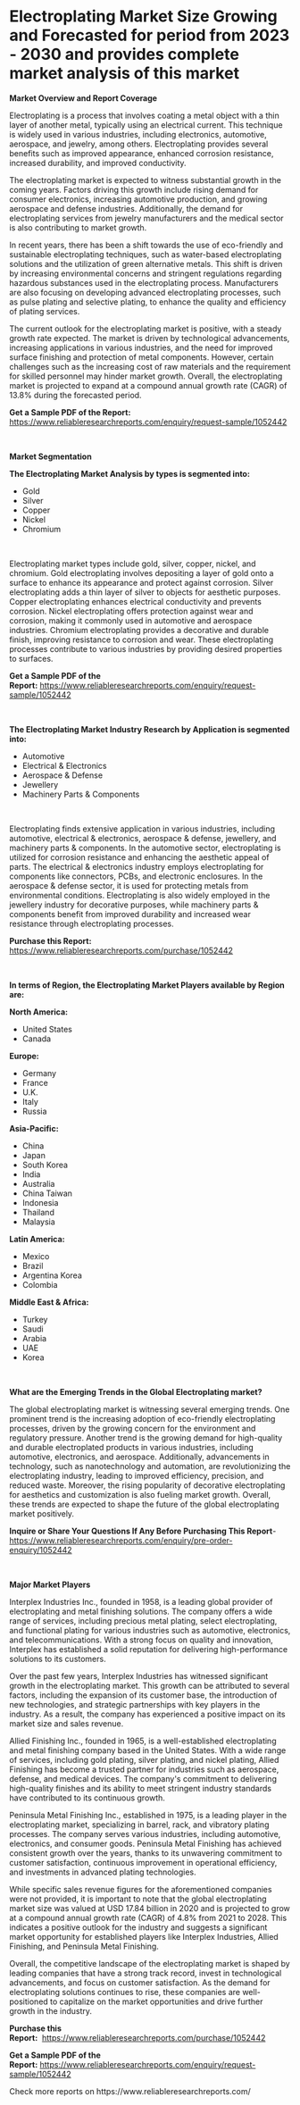 <p><h1>Electroplating Market Size Growing and Forecasted for period from 2023 - 2030 and provides complete market analysis of this market</h1></p><p><strong>Market Overview and Report Coverage</strong></p>
<p><p>Electroplating is a process that involves coating a metal object with a thin layer of another metal, typically using an electrical current. This technique is widely used in various industries, including electronics, automotive, aerospace, and jewelry, among others. Electroplating provides several benefits such as improved appearance, enhanced corrosion resistance, increased durability, and improved conductivity.</p><p>The electroplating market is expected to witness substantial growth in the coming years. Factors driving this growth include rising demand for consumer electronics, increasing automotive production, and growing aerospace and defense industries. Additionally, the demand for electroplating services from jewelry manufacturers and the medical sector is also contributing to market growth.</p><p>In recent years, there has been a shift towards the use of eco-friendly and sustainable electroplating techniques, such as water-based electroplating solutions and the utilization of green alternative metals. This shift is driven by increasing environmental concerns and stringent regulations regarding hazardous substances used in the electroplating process. Manufacturers are also focusing on developing advanced electroplating processes, such as pulse plating and selective plating, to enhance the quality and efficiency of plating services.</p><p>The current outlook for the electroplating market is positive, with a steady growth rate expected. The market is driven by technological advancements, increasing applications in various industries, and the need for improved surface finishing and protection of metal components. However, certain challenges such as the increasing cost of raw materials and the requirement for skilled personnel may hinder market growth. Overall, the electroplating market is projected to expand at a compound annual growth rate (CAGR) of 13.8% during the forecasted period.</p></p>
<p><strong>Get a Sample PDF of the Report:</strong> <a href="https://www.reliableresearchreports.com/enquiry/request-sample/1052442">https://www.reliableresearchreports.com/enquiry/request-sample/1052442</a></p>
<p>&nbsp;</p>
<p><strong>Market Segmentation</strong></p>
<p><strong>The Electroplating Market Analysis by types is segmented into:</strong></p>
<p><ul><li>Gold</li><li>Silver</li><li>Copper</li><li>Nickel</li><li>Chromium</li></ul></p>
<p>&nbsp;</p>
<p><p>Electroplating market types include gold, silver, copper, nickel, and chromium. Gold electroplating involves depositing a layer of gold onto a surface to enhance its appearance and protect against corrosion. Silver electroplating adds a thin layer of silver to objects for aesthetic purposes. Copper electroplating enhances electrical conductivity and prevents corrosion. Nickel electroplating offers protection against wear and corrosion, making it commonly used in automotive and aerospace industries. Chromium electroplating provides a decorative and durable finish, improving resistance to corrosion and wear. These electroplating processes contribute to various industries by providing desired properties to surfaces.</p></p>
<p><strong>Get a Sample PDF of the Report:</strong>&nbsp;<a href="https://www.reliableresearchreports.com/enquiry/request-sample/1052442">https://www.reliableresearchreports.com/enquiry/request-sample/1052442</a></p>
<p>&nbsp;</p>
<p><strong>The Electroplating Market Industry Research by Application is segmented into:</strong></p>
<p><ul><li>Automotive</li><li>Electrical & Electronics</li><li>Aerospace & Defense</li><li>Jewellery</li><li>Machinery Parts & Components</li></ul></p>
<p>&nbsp;</p>
<p><p>Electroplating finds extensive application in various industries, including automotive, electrical & electronics, aerospace & defense, jewellery, and machinery parts & components. In the automotive sector, electroplating is utilized for corrosion resistance and enhancing the aesthetic appeal of parts. The electrical & electronics industry employs electroplating for components like connectors, PCBs, and electronic enclosures. In the aerospace & defense sector, it is used for protecting metals from environmental conditions. Electroplating is also widely employed in the jewellery industry for decorative purposes, while machinery parts & components benefit from improved durability and increased wear resistance through electroplating processes.</p></p>
<p><strong>Purchase this Report:</strong>&nbsp; <a href="https://www.reliableresearchreports.com/purchase/1052442">https://www.reliableresearchreports.com/purchase/1052442</a></p>
<p>&nbsp;</p>
<p><strong>In terms of Region, the Electroplating Market Players available by Region are:</strong></p>
<p>
    <p> <strong> North America: </strong>
        <ul>
            <li>United States</li>
            <li>Canada</li>
        </ul>
        </p> 
    <p> <strong> Europe: </strong>
        <ul>
            <li>Germany</li>
            <li>France</li>
            <li>U.K.</li>
            <li>Italy</li>
            <li>Russia</li>
        </ul>
        </p> 
    <p> <strong> Asia-Pacific: </strong>
        <ul>
            <li>China</li>
            <li>Japan</li>
            <li>South Korea</li>
            <li>India</li>
            <li>Australia</li>
            <li>China Taiwan</li>
            <li>Indonesia</li>
            <li>Thailand</li>
            <li>Malaysia</li>
        </ul>
        </p> 
    <p> <strong> Latin America: </strong>
        <ul>
            <li>Mexico</li>
            <li>Brazil</li>
            <li>Argentina Korea</li>
            <li>Colombia</li>
        </ul>
        </p> 
    <p> <strong> Middle East & Africa: </strong>
        <ul>
            <li>Turkey</li>
            <li>Saudi</li>
            <li>Arabia</li>
            <li>UAE</li>
            <li>Korea</li>
        </ul>
    </p>
    </p>
<p>&nbsp;</p>
<p><strong>What are the Emerging Trends in the Global Electroplating market?</strong></p>
<p><p>The global electroplating market is witnessing several emerging trends. One prominent trend is the increasing adoption of eco-friendly electroplating processes, driven by the growing concern for the environment and regulatory pressure. Another trend is the growing demand for high-quality and durable electroplated products in various industries, including automotive, electronics, and aerospace. Additionally, advancements in technology, such as nanotechnology and automation, are revolutionizing the electroplating industry, leading to improved efficiency, precision, and reduced waste. Moreover, the rising popularity of decorative electroplating for aesthetics and customization is also fueling market growth. Overall, these trends are expected to shape the future of the global electroplating market positively.</p></p>
<p><strong>Inquire or Share Your Questions If Any Before Purchasing This Report</strong>- <a href="https://www.reliableresearchreports.com/enquiry/pre-order-enquiry/1052442">https://www.reliableresearchreports.com/enquiry/pre-order-enquiry/1052442</a></p>
<p>&nbsp;</p>
<p><strong>Major Market Players</strong></p>
<p><p>Interplex Industries Inc., founded in 1958, is a leading global provider of electroplating and metal finishing solutions. The company offers a wide range of services, including precious metal plating, select electroplating, and functional plating for various industries such as automotive, electronics, and telecommunications. With a strong focus on quality and innovation, Interplex has established a solid reputation for delivering high-performance solutions to its customers.</p><p>Over the past few years, Interplex Industries has witnessed significant growth in the electroplating market. This growth can be attributed to several factors, including the expansion of its customer base, the introduction of new technologies, and strategic partnerships with key players in the industry. As a result, the company has experienced a positive impact on its market size and sales revenue.</p><p>Allied Finishing Inc., founded in 1965, is a well-established electroplating and metal finishing company based in the United States. With a wide range of services, including gold plating, silver plating, and nickel plating, Allied Finishing has become a trusted partner for industries such as aerospace, defense, and medical devices. The company's commitment to delivering high-quality finishes and its ability to meet stringent industry standards have contributed to its continuous growth.</p><p>Peninsula Metal Finishing Inc., established in 1975, is a leading player in the electroplating market, specializing in barrel, rack, and vibratory plating processes. The company serves various industries, including automotive, electronics, and consumer goods. Peninsula Metal Finishing has achieved consistent growth over the years, thanks to its unwavering commitment to customer satisfaction, continuous improvement in operational efficiency, and investments in advanced plating technologies.</p><p>While specific sales revenue figures for the aforementioned companies were not provided, it is important to note that the global electroplating market size was valued at USD 17.84 billion in 2020 and is projected to grow at a compound annual growth rate (CAGR) of 4.8% from 2021 to 2028. This indicates a positive outlook for the industry and suggests a significant market opportunity for established players like Interplex Industries, Allied Finishing, and Peninsula Metal Finishing.</p><p>Overall, the competitive landscape of the electroplating market is shaped by leading companies that have a strong track record, invest in technological advancements, and focus on customer satisfaction. As the demand for electroplating solutions continues to rise, these companies are well-positioned to capitalize on the market opportunities and drive further growth in the industry.</p></p>
<p><strong>Purchase this Report:</strong>&nbsp;&nbsp;<a href="https://www.reliableresearchreports.com/purchase/1052442">https://www.reliableresearchreports.com/purchase/1052442</a></p>
<p></p>
<p><strong>Get a Sample PDF of the Report:</strong>&nbsp;<a href="https://www.reliableresearchreports.com/enquiry/request-sample/1052442">https://www.reliableresearchreports.com/enquiry/request-sample/1052442</a></p>
<p>Check more reports on https://www.reliableresearchreports.com/</p>